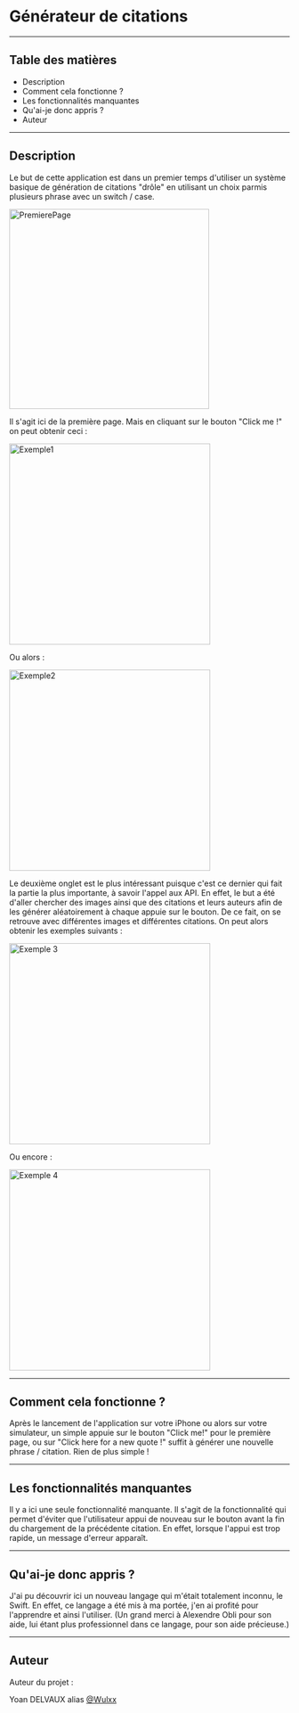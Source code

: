 # Générateur de citations

---

## Table des matières

- Description
- Comment cela fonctionne ?
- Les fonctionnalités manquantes 
- Qu'ai-je donc appris ? 
- Auteur

---

## Description 

Le but de cette application est dans un premier temps d'utiliser un système basique de génération de citations "drôle" en utilisant un choix parmis plusieurs phrase avec un switch / case. 

<img width="359" alt="PremierePage" src="https://user-images.githubusercontent.com/49784350/70452889-26712a80-1aa8-11ea-8b0f-1d068a738729.png">

Il s'agit ici de la première page. 
Mais en cliquant sur le bouton "Click me !" on peut obtenir ceci : 

<img width="361" alt="Exemple1" src="https://user-images.githubusercontent.com/49784350/70453718-8916f600-1aa9-11ea-8b91-32babce994b5.png"> 

Ou alors : 

<img width="361" alt="Exemple2" src="https://user-images.githubusercontent.com/49784350/70453978-faef3f80-1aa9-11ea-8d77-6769ff833efd.png">


Le deuxième onglet est le plus intéressant puisque c'est ce dernier qui fait la partie la plus importante, à savoir l'appel aux API. 
En effet, le but a été d'aller chercher des images ainsi que des citations et leurs auteurs afin de les générer aléatoirement à chaque appuie sur le bouton. 
De ce fait, on se retrouve avec différentes images et différentes citations.
On peut alors obtenir les exemples suivants : 

<img width="361" alt="Exemple 3" src="https://user-images.githubusercontent.com/49784350/70454168-49044300-1aaa-11ea-94e4-e7d6cb609f85.png">

Ou encore : 

<img width="361" alt="Exemple 4" src="https://user-images.githubusercontent.com/49784350/70454249-689b6b80-1aaa-11ea-82bd-950f49f04dbf.png">

---

## Comment cela fonctionne ? 

Après le lancement de l'application sur votre iPhone ou alors sur votre simulateur, un simple appuie sur le bouton "Click me!" pour le première page, ou sur "Click here for a new quote !" suffit à générer une nouvelle phrase / citation. Rien de plus simple ! 

---

## Les fonctionnalités manquantes

Il y a ici une seule fonctionnalité manquante. Il s'agit de la fonctionnalité qui permet d'éviter que l'utilisateur appui de nouveau sur le bouton avant la fin du chargement de la précédente citation. En effet, lorsque l'appui est trop rapide, un message d'erreur apparaît.

--- 

## Qu'ai-je donc appris ? 

J'ai pu découvrir ici un nouveau langage qui m'était totalement inconnu, le Swift. En effet, ce langage a été mis à ma portée, j'en ai profité pour l'apprendre et ainsi l'utiliser. (Un grand merci à Alexendre Obli pour son aide, lui étant plus professionnel dans ce langage, pour son aide précieuse.)

---

## Auteur

Auteur du projet : 

Yoan DELVAUX alias [@Wulxx](https://github.com/Wulxx)
